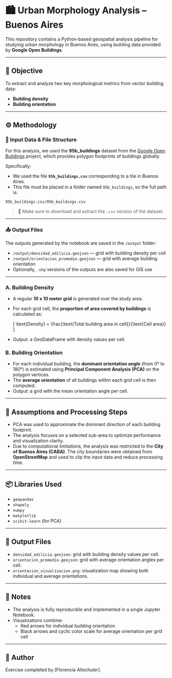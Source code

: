 # 🏙️ Urban Morphology Analysis – Buenos Aires

This repository contains a Python-based geospatial analysis pipeline for studying urban morphology in Buenos Aires, using building data provided by **Google Open Buildings**.

---

## 🎯 Objective

To extract and analyze two key morphological metrics from vector building data:

- **Building density**
- **Building orientation**

---

## ⚙️ Methodology

### 📂 Input Data & File Structure
For this analysis, we used the **95b_buildings** dataset from the [Google Open Buildings](https://sites.research.google/open-buildings/) project, which provides polygon footprints of buildings globally.

Specifically:
- We used the file **`95b_buildings.csv`** corresponding to a tile in Buenos Aires.
- This file must be placed in a folder named `95b_buildings`, so the full path is:

```
95b_buildings.csv/95b_buildings.csv
```

> 📌 Make sure to download and extract the `.csv` version of the dataset.

---

### 📤 Output Files

The outputs generated by the notebook are saved in the `/output` folder:

- `/output/densidad_edilicia.geojson` — grid with building density per cell
- `/output/orientacion_promedio.geojson` — grid with average building orientation
- Optionally, `.shp` versions of the outputs are also saved for GIS use



---


### A. Building Density

- A regular **10 x 10 meter grid** is generated over the study area.
- For each grid cell, the **proportion of area covered by buildings** is calculated as:

  \[
  \text{Density} = \frac{\text{Total building area in cell}}{\text{Cell area}}
  \]

- Output: a GeoDataFrame with density values per cell.

### B. Building Orientation

- For each individual building, the **dominant orientation angle** (from 0° to 180°) is estimated using **Principal Component Analysis (PCA)** on the polygon vertices.
- The **average orientation** of all buildings within each grid cell is then computed.
- Output: a grid with the mean orientation angle per cell.

---

## 🧪 Assumptions and Processing Steps

- PCA was used to approximate the dominant direction of each building footprint.
- The analysis focuses on a selected sub-area to optimize performance and visualization clarity.
- Due to computational limitations, the analysis was restricted to the **City of Buenos Aires (CABA)**. The city boundaries were obtained from **OpenStreetMap** and used to clip the input data and reduce processing time.


---

## 📦 Libraries Used

- `geopandas`
- `shapely`
- `numpy`
- `matplotlib`
- `scikit-learn` (for PCA)

---

## 📁 Output Files

- `densidad_edilicia.geojson`: grid with building density values per cell.
- `orientacion_promedio.geojson`: grid with average orientation angles per cell.
- `orientacion_visualizacion.png`: visualization map showing both individual and average orientations.

---

## 📝 Notes

- The analysis is fully reproducible and implemented in a single Jupyter Notebook.
- Visualizations combine:
  - Red arrows for individual building orientation
  - Black arrows and cyclic color scale for average orientation per grid cell

---

## 👤 Author

Exercise completed by [Florencia Altschuler]. 
